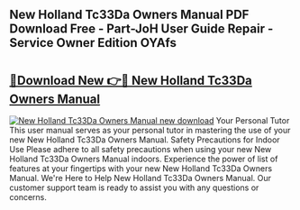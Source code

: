 ## New Holland Tc33Da Owners Manual PDF Download Free - Part-JoH User Guide Repair - Service Owner Edition OYAfs

# <h2><a href="http://bc95126.oget.top/?id=New+Holland+Tc33Da+Owners+Manual">🔗Download New 👉🔴 New Holland Tc33Da Owners Manual</a></h2>

[![New Holland Tc33Da Owners Manual new download](https://i.imgur.com/5g1atiW.png)](http://bc95126.oget.top/?id=New+Holland+Tc33Da+Owners+Manual)
Your Personal Tutor This user manual serves as your personal tutor in mastering the use of your new New Holland Tc33Da Owners Manual. Safety Precautions for Indoor Use Please adhere to all safety precautions when using your new New Holland Tc33Da Owners Manual indoors. Experience the power of list of features at your fingertips with your new New Holland Tc33Da Owners Manual. We're Here to Help New Holland Tc33Da Owners Manual. Our customer support team is ready to assist you with any questions or concerns.
